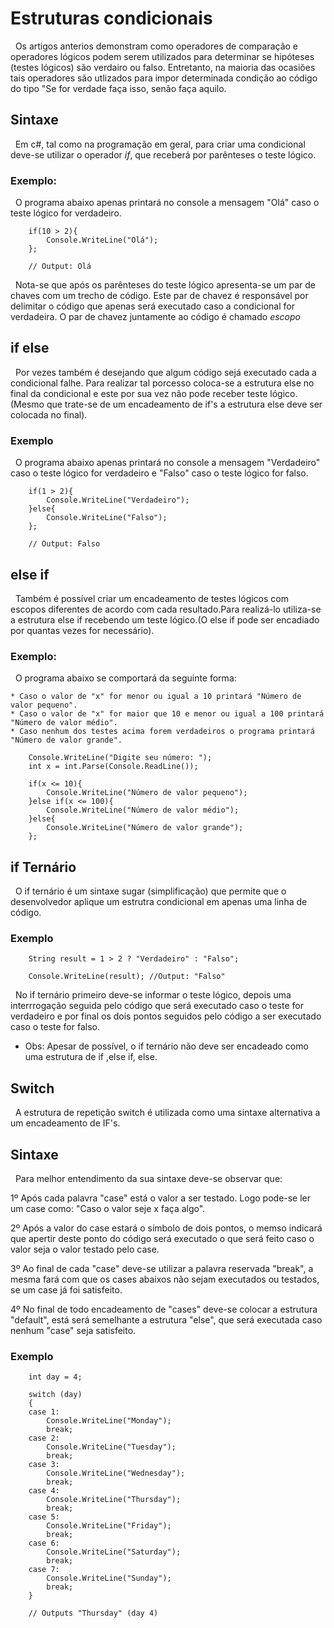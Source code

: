 # Estruturas condicionais

&nbsp; Os artigos anterios demonstram como operadores de comparação e operadores lógicos podem serem utilizados para determinar se hipóteses (testes lógicos) são verdairo ou falso. Entretanto, na maioria das ocasiões tais operadores são utlizados para impor determinada condição ao código do tipo "Se for verdade faça isso, senão faça aquilo. <br>

## Sintaxe

&nbsp; Em c#, tal como na programação em geral,  para criar uma condicional deve-se utilizar o operador <i>if</i>, que receberá por parênteses o teste lógico.

### Exemplo:

&nbsp; O programa abaixo apenas printará no console a mensagem "Olá" caso o teste lógico for verdadeiro.

```
    if(10 > 2){
        Console.WriteLine("Olá");
    };

    // Output: Olá
```

&nbsp; Nota-se que após os parênteses do teste lógico apresenta-se um par de chaves com um trecho de código. Este par de chavez é responsável por delimitar o código que apenas será executado caso a condicional for verdadeira. O par de chavez juntamente ao código é chamado <i>escopo</i>

## if else

&nbsp; Por vezes também é desejando que algum código sejá executado cada a condicional falhe. Para realizar tal porcesso coloca-se a estrutura else no final da condicional e este por sua vez não pode receber teste lógico. (Mesmo que trate-se de um encadeamento de if's a estrutura else deve ser colocada no final).

### Exemplo

&nbsp; O programa abaixo apenas printará no console a mensagem "Verdadeiro" caso o teste lógico for verdadeiro e "Falso" caso o teste lógico for falso.


```
    if(1 > 2){
        Console.WriteLine("Verdadeiro");
    }else{
        Console.WriteLine("Falso");
    };

    // Output: Falso
```

## else if

&nbsp; Também é possível criar um encadeamento de testes lógicos com escopos diferentes de acordo com cada resultado.Para realizá-lo utiliza-se  a estrutura else if recebendo um teste lógico.(O else if pode ser encadiado por quantas vezes for necessário).

### Exemplo:

&nbsp; O programa abaixo se comportará da seguinte forma:

    * Caso o valor de "x" for menor ou igual a 10 printará "Número de valor pequeno".
    * Caso o valor de "x" for maior que 10 e menor ou igual a 100 printará "Número de valor médio".
    * Caso nenhum dos testes acima forem verdadeiros o programa printará "Número de valor grande".

```
    Console.WriteLine("Digite seu número: ");
    int x = int.Parse(Console.ReadLine());

    if(x <= 10){
        Console.WriteLine("Número de valor pequeno");
    }else if(x <= 100){
        Console.WriteLine("Número de valor médio");
    }else{
        Console.WriteLine("Número de valor grande");
    };

```


## if Ternário

&nbsp; O if ternário é um sintaxe sugar (simplificação) que permite que o desenvolvedor aplique um estrutra condicional em apenas uma linha de código.<br>

### Exemplo

```
    String result = 1 > 2 ? "Verdadeiro" : "Falso";

    Console.WriteLine(result); //Output: "Falso"
```

&nbsp; No if ternário primeiro deve-se informar o teste lógico, depois uma interrrogação seguida pelo código que será executado caso o teste for verdadeiro e por final os dois pontos seguidos pelo código a ser executado caso o teste for falso. <br>

* Obs: Apesar de possível, o if ternário não deve ser encadeado como uma estrutura de if ,else if, else.


## Switch 

&nbsp; A estrutura de repetição switch é utilizada como uma sintaxe alternativa a um encadeamento de IF's.

## Sintaxe

&nbsp; Para melhor entendimento da sua sintaxe deve-se observar que:

1º Após cada palavra "case" está o valor a ser testado. Logo pode-se ler um case como: "Caso o valor seje x faça algo". <br>

2º Após a valor do case estará o símbolo de dois pontos, o memso indicará que apertir deste ponto do código será executado o que será feito caso o valor seja o valor testado pelo case.

3º Ao final de cada "case" deve-se utilizar a palavra reservada "break", a mesma fará com que os cases abaixos não sejam executados ou testados, se um case já foi satisfeito.

4º No final de todo encadeamento de "cases" deve-se colocar a estrutura "default", está será semelhante a estrutura "else", que será executada caso nenhum "case" seja satisfeito.

### Exemplo

```
    int day = 4;
    
    switch (day) 
    {
    case 1:
        Console.WriteLine("Monday");
        break;
    case 2:
        Console.WriteLine("Tuesday");
        break;
    case 3:
        Console.WriteLine("Wednesday");
        break;
    case 4:
        Console.WriteLine("Thursday");
        break;
    case 5:
        Console.WriteLine("Friday");
        break;
    case 6:
        Console.WriteLine("Saturday");
        break;
    case 7:
        Console.WriteLine("Sunday");
        break;
    }

    // Outputs "Thursday" (day 4)


```